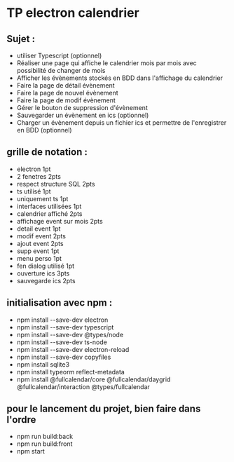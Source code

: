 # TP electron calendrier
## Sujet :
- utiliser Typescript (optionnel)
- Réaliser une page qui affiche le calendrier mois par mois avec possibilité de changer de mois
- Afficher les évènements stockés en BDD dans l'affichage du calendrier
- Faire la page de détail évènement
- Faire la page de nouvel évènement
- Faire la page de modif évènement
- Gérer le bouton de suppression d'évènement
- Sauvegarder un évènement en ics (optionnel)
- Charger un évènement depuis un fichier ics et permettre de l'enregistrer en BDD (optionnel)


## grille de notation :
- electron 1pt
- 2 fenetres 2pts
- respect structure SQL 2pts
- ts utilisé 1pt
- uniquement ts 1pt
- interfaces utilisées 1pt
- calendrier affiché 2pts
- affichage event sur mois 2pts
- detail event 1pt
- modif event 2pts
- ajout event 2pts
- supp event 1pt
- menu perso 1pt
- fen dialog utilisé 1pt
- ouverture ics 3pts
- sauvegarde ics 2pts

## initialisation avec npm : 
- npm install --save-dev electron
- npm install --save-dev typescript
- npm install --save-dev @types/node
- npm install --save-dev ts-node
- npm install --save-dev electron-reload
- npm install --save-dev copyfiles
- npm install sqlite3
- npm install typeorm reflect-metadata
- npm install @fullcalendar/core @fullcalendar/daygrid @fullcalendar/interaction @types/fullcalendar

## pour le lancement du projet, bien faire dans l'ordre
- npm run build:back
- npm run build:front
- npm start
